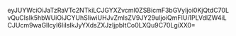 eyJUYWciOiJaTzRaVTc2NTkiLCJGYXZvcml0ZSBicmF3bGVyIjoi0KjQtdC70LvQuCIsIk5hbWUiOiJCYUhSIiwiUHJvZmlsZV9JY29uIjoiQmFIUi1PLVdlZW4iLCJUcm9waGllcyI6IiIsIkJyYXdsZXJzIjpbItCo0LXQu9C70LgiXX0=